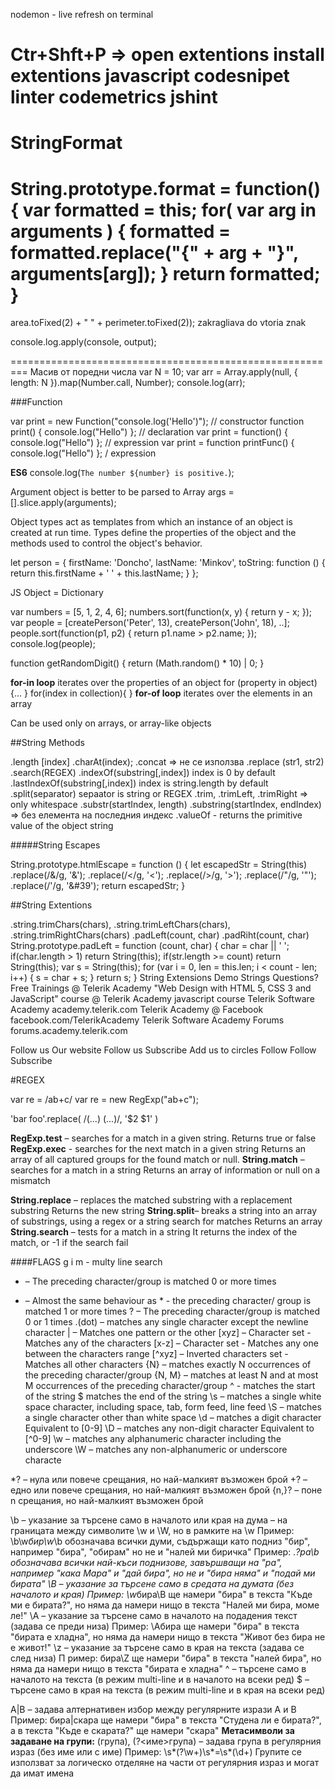 nodemon - live refresh on terminal

Ctr+Shft+P => open extentions
install extentions javascript
codesnipet
linter
codemetrics
jshint
===========================================================================
StringFormat
==========================================================================

String.prototype.format = function() {
    var formatted = this;
    for( var arg in arguments ) {
        formatted = formatted.replace("{" + arg + "}", arguments[arg]);
    }
    return formatted;
}
=================================================================================
area.toFixed(2) + " " +  perimeter.toFixed(2));
zakragliava do vtoria znak

 console.log.apply(console, output);
 
 =========================================================
Масив от поредни числа
var N = 10;
var arr = Array.apply(null, { length: N }).map(Number.call, Number);
console.log(arr);

###Function

var print = new Function("console.log('Hello')"); // constructor
function print() { console.log("Hello") };  // declaration
var print = function() { console.log("Hello") };    // expression
var print = function printFunc() { console.log("Hello") }; / expression

**ES6**
console.log(`The number ${number} is positive.`);

Argument object is better to be parsed to Array
 args = [].slice.apply(arguments);
 
 Object types act as templates from which an instance of an object is created at run 
 time. Types define the properties of the object and the methods used to control the 
 object's behavior.
 
 let person = {
  firstName: 'Doncho',
  lastName: 'Minkov',
  toString: function () {
    return this.firstName + ' ' + this.lastName;
  }
};

JS Object = Dictionary

var numbers = [5, 1, 2, 4, 6];
numbers.sort(function(x, y) {
  return y - x;
});
var people = [createPerson('Peter', 13), createPerson('John', 18), ..];
people.sort(function(p1, p2) {
  return p1.name > p2.name;
});
console.log(people);

function getRandomDigit() { return (Math.random() * 10) | 0; }

**for-in loop** iterates over the properties of an object
for (property in object) {...
}
for(index in collection){
}
**for-of loop** iterates over the elements in an array

Can be used only on arrays, or array-like objects

##String Methods

.length
[index]
.charAt(index);
.concat => не се използва
.replace (str1, str2)
.search(REGEX)
.indexOf(substring[,index])  index is 0 by default
.lastIndexOf(substring[,index]) index is string.length by default
.split(separator) sepaator is string or REGEX
.trim, .trimLeft, .trimRight  => only whitespace
.substr(startIndex, length)
.substring(startIndex, endIndex) => без елемента на последния индекс
.valueOf - returns the primitive value of the object string

#####String Escapes

String.prototype.htmlEscape = function () {
  let escapedStr = String(this)
      .replace(/&/g, '&amp;');
      .replace(/</g, '&lt;');
      .replace(/>/g, '&gt;');
      .replace(/"/g, '&quot;');
      .replace(/'/g, '&#39');
  return escapedStr;
}

##String Extentions

.string.trimChars(chars), 
.string.trimLeftChars(chars), 
.string.trimRightChars(chars)
.padLeft(count, char)
.padRiht(count, char)
String.prototype.padLeft = function (count, char) {
  char = char || ' ';
  if(char.length > 1) return String(this);
  if(str.length >= count) return String(this);
  var s = String(this);
  for (var i = 0, len = this.len; i < count - len; i++) {
    s = char + s;
  }
  return s;
}
String Extensions
Demo
Strings
Questions?
Free Trainings @ Telerik Academy
"Web Design with HTML 5, CSS 3 and JavaScript" course @ Telerik Academy
javascript course
Telerik Software Academy
academy.telerik.com
Telerik Academy @ Facebook
facebook.com/TelerikAcademy
Telerik Software Academy Forums
forums.academy.telerik.com
 
Follow us 
Our website Follow us Subscribe Add us to circles Follow Follow Subscribe

#REGEX

var re = /ab+c/
var re = new RegExp("ab+c");

 'bar foo'.replace( /(...) (...)/, '$2 $1' )
 
 
**RegExp.test** – searches for a match in a given string. Returns true or false
**RegExp.exec** - searches for the next match in a given string
			Returns an array of all captured groups for the found match or null.
**String.match** – searches for a match in a string
			Returns an array of information or null on a mismatch
			
**String.replace** – replaces the matched substring with a replacement substring
			Returns the new string
**String.split**– breaks a string into an array of substrings, using a regex or a string search for matches
			Returns an array
**String.search** – tests for a match in a string
		It returns the index of the match, or -1 if the search fail
			
 
 
####FLAGS
g
i
m - multy line search

* – The preceding character/group is matched 0 or more times
+ – Almost the same behaviour as * - the preceding character/
group is matched 1 or more times
? – The preceding character/group is matched 0 or 1 times
.(dot) – matches any single character except the newline character
| – Matches one pattern or the other
[xyz] – Character set - Matches any of the characters
[x-z] – Character set - Matches any one between the characters range
[^xyz] – Inverted characters set - Matches all other characters
{N} – matches exactly N occurrences of the preceding character/group
{N, M} – matches at least N and at most M occurrences of the preceding character/group
^ - matches the start of the string
$ matches the end of the string
\s – matches a single white space character, including space, tab, form feed, line feed
\S – matches a single character other than white space
\d – matches a digit character
Equivalent to [0-9]
\D – matches any non-digit character
Equivalent to [^0-9]
\w – matches any alphanumeric character including the underscore
\W – matches any non-alphanumeric or underscore characte

*? – нула или повече срещания, но най-малкият възможен брой
+? – едно или повече срещания, но най-малкият възможен брой
{n,}? – поне n срещания, но най-малкият възможен брой

\b – указание за търсене само в началото или края на дума – 
	на границата между символите \w и \W, но в рамките на \w
	Пример: \b\w*бир\w*\b обозначава всички думи, съдържащи като подниз "бир", 
	например "бира", "обирам" но не и "налей ми биричка"
	Пример: .*?ра\b обозначава всички най-къси поднизове, завършващи на "ра", 
	например "кака Мара" и "дай бира", но не и "бира няма" и "подай ми бирата"
\B – указание за търсене само в средата на думата (без началото и края)
	Пример: \w*бира\B ще намери "бира" в текста "Къде ми е бирата?", но няма да 
	намери нищо в текста "Налей ми бира, моме ле!"
\A – указание за търсене само в началото на подадения текст (задава се преди низа)
	Пример: \Aбира ще намери "бира" в текста "бирата е хладна", но няма да намери 
	нищо в текста "Живот без бира не е живот!"
\z – указание за търсене само в края на текста (задава се след низа)
П	ример: бира\Z ще намери "бира" в текста "налей бира", но няма да намери нищо в 
	текста "бирата е хладна"
^ –  търсене само в началото на текста (в режим multi-line и в началото на всеки ред)
$ –  търсене само в края на текста (в режим multi-line и в края на всеки ред)

A|B – задава алтернативен избор между регулярните изрази A и B
	Пример: бира|скара ще намери "бира" в текста "Студена ли е бирата?", 
	а в текста "Къде е скарата?" ще намери "скара"
**Метасимволи за задаване на групи:**
	(група), (?<име>група) – задава група в регулярния израз (без име или с име)
	Пример: \s*(?<name>\w+)\s*=\s*(\d+)
	Групите се използват за логическо отделяне на части от регулярния израз и 
	могат да имат имена








